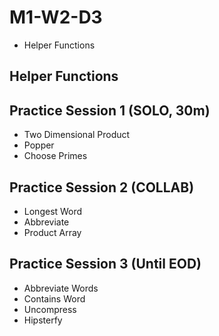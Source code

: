 # M1-W2-D3

- Helper Functions

## Helper Functions

## Practice Session 1 (SOLO, 30m)

- Two Dimensional Product
- Popper
- Choose Primes

## Practice Session 2 (COLLAB)

- Longest Word
- Abbreviate
- Product Array

## Practice Session 3 (Until EOD)

- Abbreviate Words
- Contains Word
- Uncompress
- Hipsterfy
